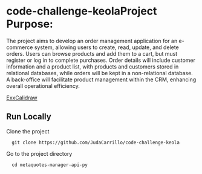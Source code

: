 # code-challenge-keola**Project Purpose:**

The project aims to develop an order management application for an e-commerce system, allowing users to create, read, update, and delete orders. Users can browse products and add them to a cart, but must register or log in to complete purchases. Order details will include customer information and a product list, with products and customers stored in relational databases, while orders will be kept in a non-relational database. A back-office will facilitate product management within the CRM, enhancing overall operational efficiency.

[ExxCalidraw]()


## Run Locally
Clone the project
```
  git clone https://github.com/JudaCarrillo/code-challenge-keola
```

Go to the project directory
```
  cd metaquotes-manager-api-py
```


